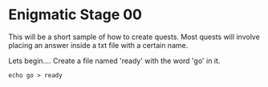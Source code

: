# Enigmatic Stage 00

This will be a short sample of how to create quests. Most quests will involve placing an answer inside a txt file with a certain name.

Lets begin.... Create a file named 'ready' with the word 'go' in it.

	echo go > ready
